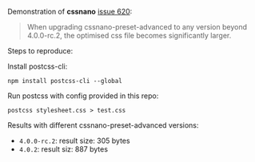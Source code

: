 Demonstration of **cssnano** [issue 620](https://github.com/cssnano/cssnano/issues/620):

>When upgrading cssnano-preset-advanced to any version beyond 4.0.0-rc.2, the optimised css file becomes significantly larger.

Steps to reproduce:

Install postcss-cli:

```
npm install postcss-cli --global
```

Run postcss with config provided in this repo:

```
postcss stylesheet.css > test.css
```

Results with different cssnano-preset-advanced versions:

- `4.0.0-rc.2`: result size: 305 bytes
- `4.0.2`: result siz: 887 bytes